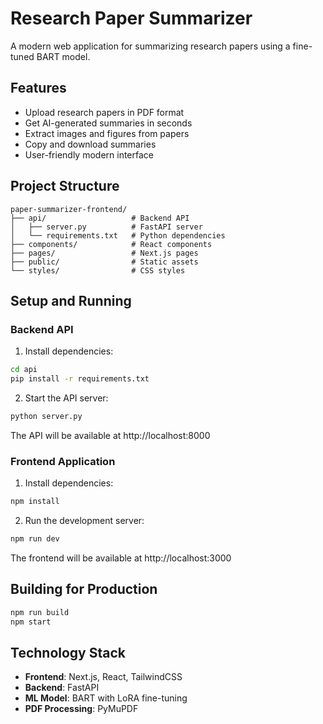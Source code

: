 # Research Paper Summarizer

A modern web application for summarizing research papers using a fine-tuned BART model.

## Features

- Upload research papers in PDF format
- Get AI-generated summaries in seconds
- Extract images and figures from papers
- Copy and download summaries
- User-friendly modern interface

## Project Structure

```
paper-summarizer-frontend/
├── api/                   # Backend API
│   ├── server.py          # FastAPI server
│   └── requirements.txt   # Python dependencies
├── components/            # React components
├── pages/                 # Next.js pages
├── public/                # Static assets
└── styles/                # CSS styles
```

## Setup and Running

### Backend API

1. Install dependencies:

```bash
cd api
pip install -r requirements.txt
```

2. Start the API server:

```bash
python server.py
```

The API will be available at http://localhost:8000

### Frontend Application

1. Install dependencies:

```bash
npm install
```

2. Run the development server:

```bash
npm run dev
```

The frontend will be available at http://localhost:3000

## Building for Production

```bash
npm run build
npm start
```

## Technology Stack

- **Frontend**: Next.js, React, TailwindCSS
- **Backend**: FastAPI
- **ML Model**: BART with LoRA fine-tuning
- **PDF Processing**: PyMuPDF 